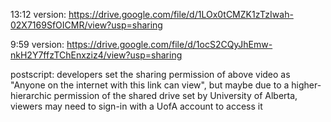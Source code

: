13:12 version: 
https://drive.google.com/file/d/1LOx0tCMZK1zTzIwah-02X7169SfOICMR/view?usp=sharing

9:59 version: 
https://drive.google.com/file/d/1ocS2CQyJhEmw-nkH2Y7ffzTChEnxziz4/view?usp=sharing

postscript: developers set the sharing permission of above video as "Anyone on the internet with this link can view", but maybe due to a higher-hierarchic permission of the shared drive set by University of Alberta, viewers may need to sign-in with a UofA account to access it 
